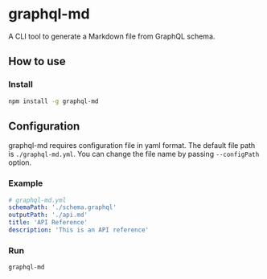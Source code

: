 # graphql-md
A CLI tool to generate a Markdown file from GraphQL schema.

## How to use
### Install
```bash
npm install -g graphql-md
```


## Configuration
graphql-md requires configuration file in yaml format. The default file path is `./graphql-md.yml`. You can change the file name by passing `--configPath` option.

### Example
```yaml
# graphql-md.yml
schemaPath: './schema.graphql'
outputPath: './api.md'
title: 'API Reference'
description: 'This is an API reference'
```

### Run
```bash
graphql-md
```
